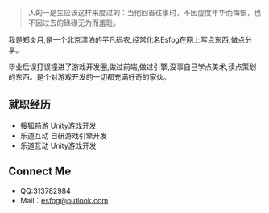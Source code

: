 >人的一是生应该这样来度过的：当他回首往事时，不因虚度年华而悔恨，也不因过去的碌碌无为而羞耻。

我是郑炎月,是一个北京漂泊的平凡码农,经常化名Esfog在网上写点东西,做点分享。

毕业后误打误撞进了游戏开发圈,做过前端,做过引擎,没事自己学点美术,读点策划的东西。是个对游戏开发的一切都充满好奇的家伙。

## 就职经历
- 搜狐畅游 Unity游戏开发
- 乐道互动 自研游戏引擎开发
- 乐道互动 Unity游戏开发

## Connect Me
- QQ:313782984
- Mail：esfog@outlook.com
